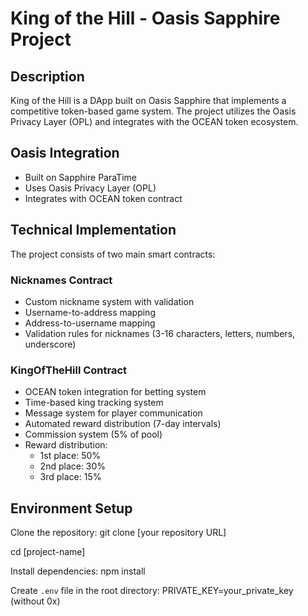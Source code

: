 # King of the Hill - Oasis Sapphire Project

## Description
King of the Hill is a DApp built on Oasis Sapphire that implements a competitive token-based game system. The project utilizes the Oasis Privacy Layer (OPL) and integrates with the OCEAN token ecosystem.

## Oasis Integration
- Built on Sapphire ParaTime
- Uses Oasis Privacy Layer (OPL)
- Integrates with OCEAN token contract

## Technical Implementation
The project consists of two main smart contracts:

### Nicknames Contract
- Custom nickname system with validation
- Username-to-address mapping
- Address-to-username mapping
- Validation rules for nicknames (3-16 characters, letters, numbers, underscore)

### KingOfTheHill Contract
- OCEAN token integration for betting system
- Time-based king tracking system
- Message system for player communication
- Automated reward distribution (7-day intervals)
- Commission system (5% of pool)
- Reward distribution:
  - 1st place: 50%
  - 2nd place: 30%
  - 3rd place: 15%


## Environment Setup
Clone the repository:
git clone [your repository URL]

cd [project-name]

Install dependencies:
npm install

Create `.env` file in the root directory:
PRIVATE_KEY=your_private_key (without 0x)